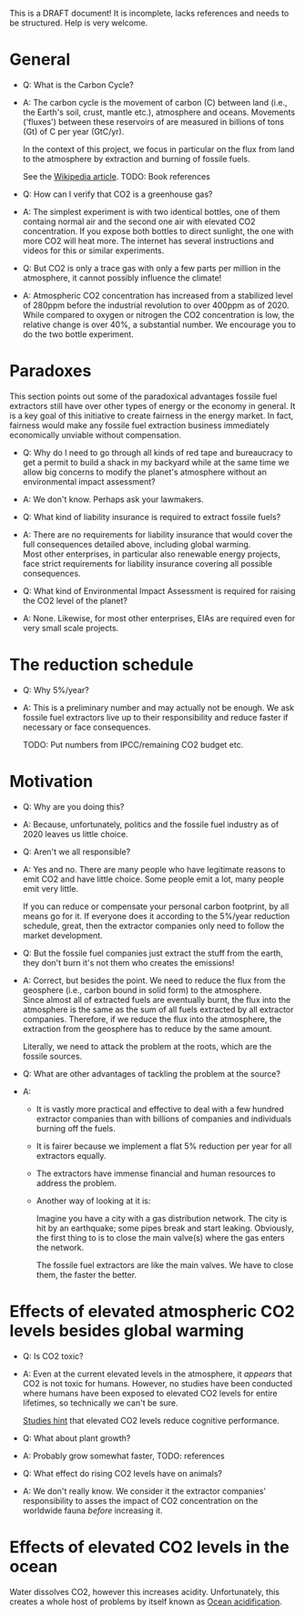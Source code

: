 This is a DRAFT document!  It is incomplete, lacks references and 
needs to be structured.  Help is very welcome.

# General

* Q: What is the Carbon Cycle?
* A: The carbon cycle is the movement of carbon (C) between land
     (i.e., the Earth's soil, crust, mantle etc.), atmosphere and 
     oceans.  Movements ('fluxes') between these reservoirs of are measured
     in billions of tons (Gt) of C per year (GtC/yr).  
     
     In the context of this project, we focus in particular on the
     flux from land to the atmosphere by extraction and burning of
     fossile fuels.

     See the [Wikipedia article](https://en.wikipedia.org/wiki/Carbon_cycle).
     TODO: Book references
     
* Q: How can I verify that CO2 is a greenhouse gas?
* A: The simplest experiment is with two identical bottles, one
     of them containg normal air and the second one air with elevated
     CO2 concentration.  If you expose both bottles to direct sunlight,
     the one with more CO2 will heat more.  The internet has
     several instructions and videos for this or similar experiments.
  
* Q: But CO2 is only a trace gas with only a few parts per million
  in the atmosphere, it cannot possibly influence the climate!
* A: Atmospheric CO2 concentration has increased from a stabilized
  level of 280ppm before the industrial revolution to over 400ppm
  as of 2020.  While compared to oxygen or nitrogen the CO2 concentration
  is low, the relative change is over 40%, a substantial number.
  We encourage you to do the two bottle experiment.



# Paradoxes

This section points out some of the paradoxical advantages fossile 
fuel extractors still have over other types of energy
or the economy in general.  It is a key goal of this initiative
to create fairness in the energy market.  In fact,
fairness would make any fossile fuel extraction business 
immediately economically unviable without compensation.

* Q: Why do I need to go through all kinds of red tape and bureaucracy
  to get a permit to build a shack in my backyard while at
  the same time we allow big concerns to modify the planet's 
  atmosphere without an environmental impact assessment?
* A: We don't know.  Perhaps ask your lawmakers.

* Q: What kind of liability insurance is required to extract fossile
     fuels?
* A: There are no requirements for liability insurance that would cover
     the full consequences detailed above, including global warming.  
     Most other enterprises, in particular also renewable energy projects,
     face strict requirements for liability insurance covering all
     possible consequences.

* Q: What kind of Environmental Impact Assessment is required for
     raising the CO2 level of the planet?
* A: None.  Likewise, for most other enterprises, EIAs are required
     even for very small scale projects.


# The reduction schedule

* Q: Why 5%/year?
* A: This is a preliminary number and may actually not be 
     enough.  We ask fossile fuel extractors live up to their
     responsibility and reduce faster if necessary
     or face consequences.

     TODO: Put numbers from IPCC/remaining CO2 budget etc.

# Motivation

* Q: Why are you doing this?
* A: Because, unfortunately, politics and the fossile fuel industry
     as of 2020 leaves us little choice.

* Q: Aren't we all responsible?
* A: Yes and no.  There are many people who have legitimate reasons to
  emit CO2 and have little choice.  Some people emit a lot, many
  people emit very little.

  If you can reduce or compensate your personal carbon footprint, by
  all means go for it.  If everyone does it according to the 5%/year
  reduction schedule, great, then the extractor
  companies only need to follow the market development.

* Q: But the fossile fuel companies just extract the stuff from the earth,
  they don't burn it's not them who creates the emissions!
* A: Correct, but besides the point.  We need to reduce the flux from
  the geosphere (i.e., carbon bound in solid form) to the atmosphere.  
  Since almost all of extracted fuels are eventually burnt, the flux 
  into the atmosphere is the same as the sum of all fuels extracted by 
  all extractor companies.  Therefore, if we reduce the flux into
  the atmosphere, the extraction from the geosphere has to reduce
  by the same amount.

  Literally, we need to attack the problem at the roots, which are the
  fossile sources.
  
* Q: What are other advantages of tackling the problem at the source?
* A:
  * It is vastly more practical and effective to deal with a few hundred
    extractor companies than with billions of companies and individuals
    burning off the fuels.
  * It is fairer because we implement a flat 5% reduction per
    year for all extractors equally.
  * The extractors have immense financial and human resources to address 
    the problem.
  * Another way of looking at it is:

     Imagine you have a city with a gas distribution network.  The 
     city is hit by an earthquake; some pipes break and start
     leaking.  Obviously, the first thing to is to close
     the main valve(s) where the gas enters the network.
     
     The fossile fuel extractors are like the main valves.  We
     have to close them, the faster the better.

# Effects of elevated atmospheric CO2 levels besides global warming

* Q: Is CO2 toxic?
* A: Even at the current elevated levels in the atmosphere, it *appears*
  that CO2 is not toxic for humans.  However, no studies have been
  conducted where humans have been exposed to elevated CO2 levels
  for entire lifetimes, so technically we can't be sure.  
  
  [Studies hint](https://www.businessinsider.com/office-air-co2-levels-making-workers-tired-2017-11) 
  that elevated CO2 levels reduce cognitive performance.

* Q: What about plant growth?
* A: Probably grow somewhat faster, TODO: references

* Q: What effect do rising CO2 levels have on animals?
* A: We don't really know.  We consider it the extractor companies' 
     responsibility to asses the impact of CO2 concentration on
     the worldwide fauna *before* increasing it.


# Effects of elevated CO2 levels in the ocean

Water dissolves CO2, however this increases acidity. 
Unfortunately, this creates a whole host of problems
by itself known as 
[Ocean acidification](https://en.wikipedia.org/wiki/Ocean_acidification).
